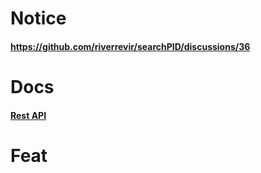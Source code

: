 # Notice


#### https://github.com/riverrevir/searchPID/discussions/36

# Docs

#### [Rest API](https://fluff-editor-6d2.notion.site/ship-fcb26f325f314c97a1ea0ef7fea711b5)

# Feat
